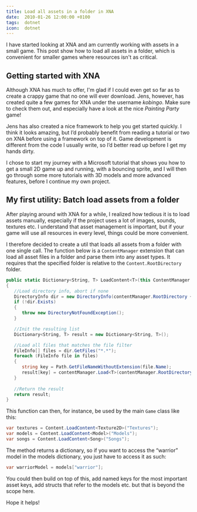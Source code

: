 ```yaml
---
title: Load all assets in a folder in XNA
date:  2010-01-26 12:00:00 +0100
tags:  dotnet
icon:  dotnet
---
```


I have started looking at XNA and am currently working with assets in a small game.
This post show how to load all assets in a folder, which is convenient for smaller
games where resources isn't as critical.


## Getting started with XNA

Although XNA has much to offer, I'm glad if I could even get so far as to create
a crappy game that no one will ever download. Jens, however, has created quite a
few games for XNA under the username *kobingo*. Make sure to check them out, and
especially have a look at the nice *Painting Party* game!

Jens has also created a nice framework to help you get started quickly. I think
it looks amazing, but I’d probably benefit from reading a tutorial or two on XNA
before using a framework on top of it. Game development is different from the code
I usually write, so I’d better read up before I get my hands dirty.

I chose to start my journey with a Microsoft tutorial that shows you how to get a
small 2D game up and running, with a bouncing sprite, and I will then go through
some more tutorials with 3D models and more advanced features, before I continue
my own project.


## My first utility: Batch load assets from a folder

After playing around with XNA for a while, I realized how tedious it is to load
assets manually, especially if the project uses a lot of images, sounds, textures
etc. I understand that asset management is important, but if your game will use
all resources in every level, things could be more convenient. 

I therefore decided to create a util that loads all assets from a folder with one
single call. The function below is a `ContentManager` extension that can load all
asset files in a folder and parse them into any asset types. It requires that the
specified folder is relative to the `Content.RootDirectory` folder.

```csharp
public static Dictionary<String, T> LoadContent<T>(this ContentManager contentManager, string contentFolder)
{
   //Load directory info, abort if none
   DirectoryInfo dir = new DirectoryInfo(contentManager.RootDirectory + "\\" + contentFolder);
   if (!dir.Exists) 
   {
      throw new DirectoryNotFoundException();
   }

   //Init the resulting list
   Dictionary<String, T> result = new Dictionary<String, T>();

   //Load all files that matches the file filter
   FileInfo[] files = dir.GetFiles("*.*");
   foreach (FileInfo file in files)
   {
      string key = Path.GetFileNameWithoutExtension(file.Name);
      result[key] = contentManager.Load<T>(contentManager.RootDirectory + "/" + contentFolder + "/" + key);
   }
   
   //Return the result
   return result;
}
```

This function can then, for instance, be used by the main `Game` class like this:

```csharp
var textures = Content.LoadContent<Texture2D>("Textures");
var models = Content.LoadContent<Model>("Models");
var songs = Content.LoadContent<Song>("Songs");
```

The method returns a dictionary, so if you want to access the “warrior” model in
the models dictionary, you just have to access it as such:

```csharp
var warriorModel = models["warrior"];
```

You could then build on top of this, add named keys for the most important asset
keys, add structs that refer to the models etc. but that is beyond the scope here.

Hope it helps!


